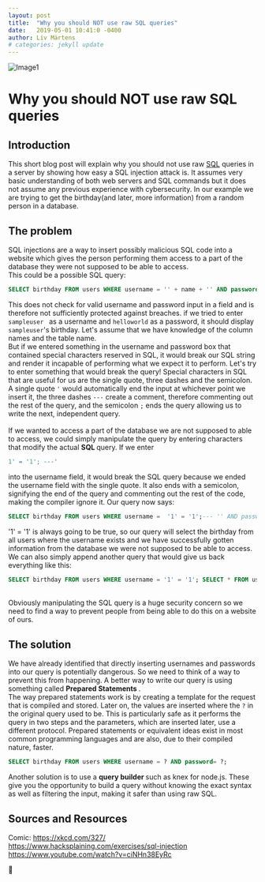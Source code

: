 ```yaml
---
layout: post
title:  "Why you should NOT use raw SQL queries"
date:   2019-05-01 10:41:0 -0400
author: Liv Märtens
# categories: jekyll update
---
```

![Image1](https://imgs.xkcd.com/comics/exploits_of_a_mom.png)
# Why you should NOT use raw SQL queries
## Introduction
This short blog post will explain why you should not use raw [SQL](https://www.w3schools.com/whatis/whatis_sql.asp) queries in a server by showing how easy a SQL injection attack is. It assumes very basic understanding of both web servers and SQL commands but it does not assume any previous experience with cybersecurity. In our example we are trying to get the birthday(and later, more information) from a random person in a database.
## The problem
SQL injections are a way to insert possibly malicious SQL code into a website which gives the person performing them access to a part of the database they were not supposed to be able to access. </br> This could be a possible SQL query:
```sql
SELECT birthday FROM users WHERE username = '' + name + '' AND password= '' + password + '';
```
This does not check for valid username and password input in a field and is therefore not sufficiently protected against breaches. if we tried to enter ```sampleuser ``` as a username and ```helloworld``` as a password, it should display ```sampleuser```'s birthday. Let's assume that we have knowledge of the column names and the table name.</br> But if we entered something in the username and password box that contained special characters reserved in SQL, it would break our SQL string and render it incapable of performing what we expect it to perform. Let's try to enter something that would break the query! Special characters in SQL that are useful for us are the single quote, three dashes and the semicolon. A single quote ```'``` would automatically end the input at whichever point we insert it, the three dashes ```---``` create a comment, therefore commenting out the rest of the query, and the semicolon ```;``` ends the query allowing us to write the next, independent query. </br> </br>
If we wanted to access a part of the database we are not supposed to able to access, we could simply manipulate the query by entering characters that modify the actual <b> SQL </b> query. If we enter
```sql
1' = '1'; ---'
```
into the username field, it would break the SQL query because we ended the username field with the single quote. It also ends with a semicolon, signifying the end of the query and commenting out the rest of the code, making the compiler ignore it. Our query now says:
```sql
SELECT birthday FROM users WHERE username =  '1' = '1';--- '' AND password= '' + password + '';
```
'1' = '1' is always going to be true, so our query will select the birthday from all users where the username exists and we have successfully gotten information from the database we were not supposed to be able to access. We can also simply append another query that would give us back everything like this:
```sql
SELECT birthday FROM users WHERE username = '1' = '1'; SELECT * FROM users; --Liv AND password= helloworld;
```
</br> Obviously manipulating the SQL query is a huge security concern so we need to find a way to prevent people from being able to do this on a website of ours.

## The solution

We have already identified that directly inserting usernames and passwords into our query is potentially dangerous. So we need to think of a way to prevent this from happening. A better way to write our query is using something called <b> Prepared Statements </b>. </br> The way prepared statements work is by creating a template for the request that is compiled and stored. Later on, the values are inserted where the ```?``` in the original query used to be. This is particularly safe as it performs the query in two steps and the parameters, which are inserted later, use a different protocol. Prepared statements or equivalent ideas exist in most common programming languages and are also, due to their compiled nature, faster.
```sql
SELECT birthday FROM users WHERE username = ? AND password= ?;
```
Another solution is to use a <b> query builder </b> such as knex for node.js. These give you the opportunity to build a query without knowing the exact syntax as well as filtering the input, making it safer than using raw SQL.


## Sources and Resources
Comic: https://xkcd.com/327/ </br>
https://www.hacksplaining.com/exercises/sql-injection </br>
https://www.youtube.com/watch?v=ciNHn38EyRc



:tada:
